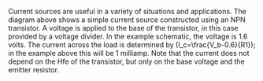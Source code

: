 
Current sources are useful in a variety of situations and applications. The diagram above shows a simple current source constructed using an NPN transistor.
A voltage is applied to the base of the transistor, in this case provided by a voltage divider. In the example schematic, the voltage is 1.6 volts. The current across the load is determined by \(I_c=\frac{V_b-0.6}{R1}\); in the example above this will be 1 milliamp. Note that the current does not depend on the Hfe of the transistor, but only on the base voltage and the emitter resistor.
